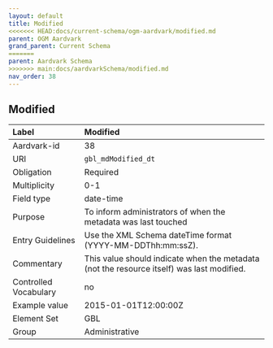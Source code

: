 ```yaml
---
layout: default
title: Modified
<<<<<<< HEAD:docs/current-schema/ogm-aardvark/modified.md
parent: OGM Aardvark
grand_parent: Current Schema
=======
parent: Aardvark Schema
>>>>>>> main:docs/aardvarkSchema/modified.md
nav_order: 38
---
```


## Modified

| Label                 | Modified                                                                                  |
|:----------------------|:------------------------------------------------------------------------------------------|
| Aardvark-id           | 38                                                                                        |
| URI                   | `gbl_mdModified_dt`                                                                       |
| Obligation            | Required                                                                                  |
| Multiplicity          | 0-1                                                                                       |
| Field type            | date-time                                                                                 |
| Purpose               | To inform administrators of when the metadata was last touched                            |
| Entry Guidelines      | Use the XML Schema dateTime format (YYYY-MM-DDThh:mm:ssZ).                                |
| Commentary            | This value should indicate when the metadata (not the resource itself) was last modified. |
| Controlled Vocabulary | no                                                                                        |
| Example value         | 2015-01-01T12:00:00Z                                                                      |
| Element Set           | GBL                                                                                       |
| Group                 | Administrative                                                                            |
